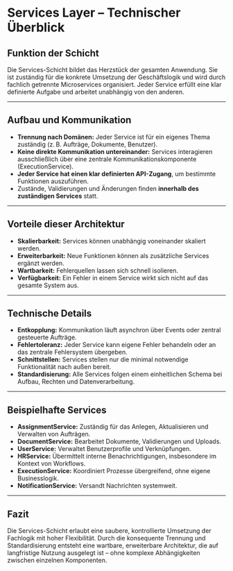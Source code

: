 # Services Layer – Technischer Überblick

## Funktion der Schicht

Die Services-Schicht bildet das Herzstück der gesamten Anwendung. Sie ist zuständig für die konkrete Umsetzung der Geschäftslogik und wird durch fachlich getrennte Microservices organisiert. Jeder Service erfüllt eine klar definierte Aufgabe und arbeitet unabhängig von den anderen.

---

## Aufbau und Kommunikation

- **Trennung nach Domänen:** Jeder Service ist für ein eigenes Thema zuständig (z. B. Aufträge, Dokumente, Benutzer).
- **Keine direkte Kommunikation untereinander:** Services interagieren ausschließlich über eine zentrale Kommunikationskomponente (ExecutionService).
- **Jeder Service hat einen klar definierten API-Zugang**, um bestimmte Funktionen auszuführen.
- Zustände, Validierungen und Änderungen finden **innerhalb des zuständigen Services** statt.

---

## Vorteile dieser Architektur

- **Skalierbarkeit:** Services können unabhängig voneinander skaliert werden.
- **Erweiterbarkeit:** Neue Funktionen können als zusätzliche Services ergänzt werden.
- **Wartbarkeit:** Fehlerquellen lassen sich schnell isolieren.
- **Verfügbarkeit:** Ein Fehler in einem Service wirkt sich nicht auf das gesamte System aus.

---

## Technische Details

- **Entkopplung:** Kommunikation läuft asynchron über Events oder zentral gesteuerte Aufträge.
- **Fehlertoleranz:** Jeder Service kann eigene Fehler behandeln oder an das zentrale Fehlersystem übergeben.
- **Schnittstellen:** Services stellen nur die minimal notwendige Funktionalität nach außen bereit.
- **Standardisierung:** Alle Services folgen einem einheitlichen Schema bei Aufbau, Rechten und Datenverarbeitung.

---

## Beispielhafte Services

- **AssignmentService:** Zuständig für das Anlegen, Aktualisieren und Verwalten von Aufträgen.
- **DocumentService:** Bearbeitet Dokumente, Validierungen und Uploads.
- **UserService:** Verwaltet Benutzerprofile und Verknüpfungen.
- **HRService:** Übermittelt interne Benachrichtigungen, insbesondere im Kontext von Workflows.
- **ExecutionService:** Koordiniert Prozesse übergreifend, ohne eigene Businesslogik.
- **NotificationService:** Versandt Nachrichten systemweit.

---

## Fazit

Die Services-Schicht erlaubt eine saubere, kontrollierte Umsetzung der Fachlogik mit hoher Flexibilität. Durch die konsequente Trennung und Standardisierung entsteht eine wartbare, erweiterbare Architektur, die auf langfristige Nutzung ausgelegt ist – ohne komplexe Abhängigkeiten zwischen einzelnen Komponenten.